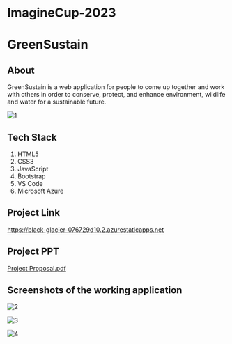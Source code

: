# ImagineCup-2023

# GreenSustain

## About 
GreenSustain is a web application for people to come up together and work with others in order to conserve, protect, and enhance environment, wildlife and water for a sustainable future.

![1](https://user-images.githubusercontent.com/81551926/210068796-4f3f9ad8-c269-46ec-a944-f31135727f54.PNG)

## Tech Stack

1. HTML5
2. CSS3
3. JavaScript
4. Bootstrap
5. VS Code
6. Microsoft Azure

## Project Link
https://black-glacier-076729d10.2.azurestaticapps.net

## Project PPT
[Project Proposal.pdf](https://github.com/YashashriGawande/ImagineCup/files/10325327/Project.Proposal.pdf)

## Screenshots of the working application

![2](https://user-images.githubusercontent.com/81551926/210068804-1916b04d-9f1e-4b01-b198-e6529b8d9975.PNG)

![3](https://user-images.githubusercontent.com/81551926/210068807-a676fe80-62cc-4c84-86be-b5f4870c5eaf.PNG)

![4](https://user-images.githubusercontent.com/81551926/210069339-53a1a86d-d84d-44b5-bd71-79df898404ba.PNG)



